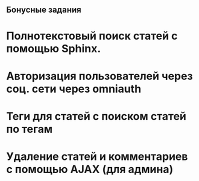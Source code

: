 ## Бонусные задания
# Полнотекстовый поиск статей с помощью Sphinx. 
# Авторизация пользователей через соц. сети через omniauth
# Теги для статей с поиском статей по тегам
# Удаление статей и комментариев с помощью AJAX (для админа)
